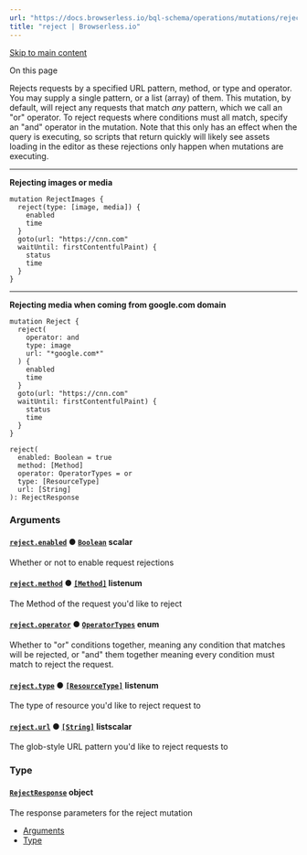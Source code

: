 ```yaml
---
url: "https://docs.browserless.io/bql-schema/operations/mutations/reject"
title: "reject | Browserless.io"
---
```


[Skip to main content](https://docs.browserless.io/bql-schema/operations/mutations/reject#__docusaurus_skipToContent_fallback)

On this page

Rejects requests by a specified URL pattern, method, or type and operator. You may supply a single pattern, or a list (array) of them. This mutation, by default, will reject any requests that match _any_ pattern, which we call an "or" operator. To reject requests where conditions must all match, specify an "and" operator in the mutation. Note that this only has an effect when the query is executing, so scripts that return quickly will likely see assets loading in the editor as these rejections only happen when mutations are executing.

* * *

**Rejecting images or media**

```codeBlockLines_p187
mutation RejectImages {
  reject(type: [image, media]) {
    enabled
    time
  }
  goto(url: "https://cnn.com"
  waitUntil: firstContentfulPaint) {
    status
    time
  }
}

```

* * *

**Rejecting media when coming from google.com domain**

```codeBlockLines_p187
mutation Reject {
  reject(
    operator: and
    type: image
    url: "*google.com*"
  ) {
    enabled
    time
  }
  goto(url: "https://cnn.com"
  waitUntil: firstContentfulPaint) {
    status
    time
  }
}

```

```codeBlockLines_p187
reject(
  enabled: Boolean = true
  method: [Method]
  operator: OperatorTypes = or
  type: [ResourceType]
  url: [String]
): RejectResponse

```

### Arguments [​](https://docs.browserless.io/bql-schema/operations/mutations/reject\#arguments "Direct link to Arguments")

#### [`reject.enabled`](https://docs.browserless.io/bql-schema/operations/mutations/reject\#) ● [`Boolean`](https://docs.browserless.io/bql-schema/types/scalars/boolean) scalar [​](https://docs.browserless.io/bql-schema/operations/mutations/reject\#rejectenabledboolean- "Direct link to rejectenabledboolean-")

Whether or not to enable request rejections

#### [`reject.method`](https://docs.browserless.io/bql-schema/operations/mutations/reject\#) ● [`[Method]`](https://docs.browserless.io/bql-schema/types/enums/method) listenum [​](https://docs.browserless.io/bql-schema/operations/mutations/reject\#rejectmethodmethod-- "Direct link to rejectmethodmethod--")

The Method of the request you'd like to reject

#### [`reject.operator`](https://docs.browserless.io/bql-schema/operations/mutations/reject\#) ● [`OperatorTypes`](https://docs.browserless.io/bql-schema/types/enums/operator-types) enum [​](https://docs.browserless.io/bql-schema/operations/mutations/reject\#rejectoperatoroperatortypes- "Direct link to rejectoperatoroperatortypes-")

Whether to "or" conditions together, meaning any condition that matches will be rejected, or "and" them together meaning every condition must match to reject the request.

#### [`reject.type`](https://docs.browserless.io/bql-schema/operations/mutations/reject\#) ● [`[ResourceType]`](https://docs.browserless.io/bql-schema/types/enums/resource-type) listenum [​](https://docs.browserless.io/bql-schema/operations/mutations/reject\#rejecttyperesourcetype-- "Direct link to rejecttyperesourcetype--")

The type of resource you'd like to reject request to

#### [`reject.url`](https://docs.browserless.io/bql-schema/operations/mutations/reject\#) ● [`[String]`](https://docs.browserless.io/bql-schema/types/scalars/string) listscalar [​](https://docs.browserless.io/bql-schema/operations/mutations/reject\#rejecturlstring-- "Direct link to rejecturlstring--")

The glob-style URL pattern you'd like to reject requests to

### Type [​](https://docs.browserless.io/bql-schema/operations/mutations/reject\#type "Direct link to Type")

#### [`RejectResponse`](https://docs.browserless.io/bql-schema/types/objects/reject-response) object [​](https://docs.browserless.io/bql-schema/operations/mutations/reject\#rejectresponse- "Direct link to rejectresponse-")

The response parameters for the reject mutation

- [Arguments](https://docs.browserless.io/bql-schema/operations/mutations/reject#arguments)
- [Type](https://docs.browserless.io/bql-schema/operations/mutations/reject#type)
